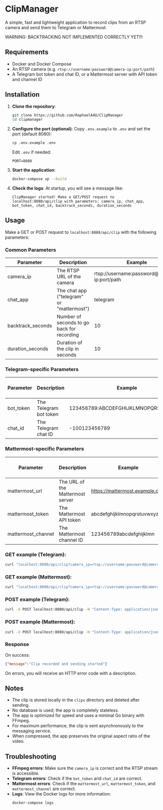 # ClipManager

A simple, fast and lightweight application to record clips from an RTSP camera and send them to Telegram or Mattermost.

WARNING: BACKTRACKING NOT IMPLEMENTED CORRECTLY YET!!!

## Requirements
- Docker and Docker Compose
- An RTSP camera (e.g. `rtsp://username:password@camera-ip:port/path`)
- A Telegram bot token and chat ID, or a Mattermost server with API token and channel ID

## Installation
1. **Clone the repository**:
   ```bash
   git clone https://github.com/RaphaelA4U/ClipManager
   cd clipmanager
   ```

2. **Configure the port (optional)**: Copy `.env.example` to `.env` and set the port (default 8080):
   ```bash
   cp .env.example .env
   ```
   
   Edit `.env` if needed:
   ```
   PORT=8080
   ```

3. **Start the application**:
   ```bash
   docker-compose up --build
   ```

4. **Check the logs**: At startup, you will see a message like:
   ```
   ClipManager started! Make a GET/POST request to localhost:8080/api/clip with parameters: camera_ip, chat_app, bot_token, chat_id, backtrack_seconds, duration_seconds
   ```

## Usage

Make a GET or POST request to `localhost:8080/api/clip` with the following parameters:

### Common Parameters
| Parameter | Description | Example | Required |
|-----------|-------------|-----------|-----------|
| camera_ip | The RTSP URL of the camera | rtsp://username:password@camera-ip:port/path | Yes |
| chat_app | The chat app ("telegram" or "mattermost") | telegram | Yes |
| backtrack_seconds | Number of seconds to go back for recording | 10 | Yes |
| duration_seconds | Duration of the clip in seconds | 10 | Yes |

### Telegram-specific Parameters
| Parameter | Description | Example | Required for Telegram |
|-----------|-------------|-----------|-----------|
| bot_token | The Telegram bot token | 123456789:ABCDEFGHIJKLMNOPQRSTUVWXYZ | Yes |
| chat_id | The Telegram chat ID | -100123456789 | Yes |

### Mattermost-specific Parameters
| Parameter | Description | Example | Required for Mattermost |
|-----------|-------------|-----------|-----------|
| mattermost_url | The URL of the Mattermost server | https://mattermost.example.com | Yes |
| mattermost_token | The Mattermost API token | abcdefghijklmnopqrstuvwxyz | Yes |
| mattermost_channel | The Mattermost channel ID | 123456789abcdefghijklmn | Yes |

### GET example (Telegram):
```bash
curl "localhost:8080/api/clip?camera_ip=rtsp://username:password@camera-ip:port/path&chat_app=telegram&bot_token=123456789:ABCDEFGHIJKLMNOPQRSTUVWXYZ&chat_id=-100123456789&backtrack_seconds=10&duration_seconds=10"
```

### GET example (Mattermost):
```bash
curl "localhost:8080/api/clip?camera_ip=rtsp://username:password@camera-ip:port/path&chat_app=mattermost&mattermost_url=https://mattermost.example.com&mattermost_token=abcdefghijklmnopqrstuvwxyz&mattermost_channel=123456789abcdefghijklmn&backtrack_seconds=10&duration_seconds=10"
```

### POST example (Telegram):
```bash
curl -X POST localhost:8080/api/clip -H "Content-Type: application/json" -d '{"camera_ip":"rtsp://username:password@camera-ip:port/path","chat_app":"telegram","bot_token":"123456789:ABCDEFGHIJKLMNOPQRSTUVWXYZ","chat_id":"-100123456789","backtrack_seconds":10,"duration_seconds":10}'
```

### POST example (Mattermost):
```bash
curl -X POST localhost:8080/api/clip -H "Content-Type: application/json" -d '{"camera_ip":"rtsp://username:password@camera-ip:port/path","chat_app":"mattermost","mattermost_url":"https://mattermost.example.com","mattermost_token":"abcdefghijklmnopqrstuvwxyz","mattermost_channel":"123456789abcdefghijklmn","backtrack_seconds":10,"duration_seconds":10}'
```

### Response

On success:
```json
{"message":"Clip recorded and sending started"}
```

On errors, you will receive an HTTP error code with a description.

## Notes

- The clip is stored locally in the `clips` directory and deleted after sending.
- No database is used; the app is completely stateless.
- The app is optimized for speed and uses a minimal Go binary with FFmpeg.
- For maximum performance, the clip is sent asynchronously to the messaging service.
- When compressed, the app preserves the original aspect ratio of the video.

## Troubleshooting

- **FFmpeg errors**: Make sure the `camera_ip` is correct and the RTSP stream is accessible.
- **Telegram errors**: Check if the `bot_token` and `chat_id` are correct.
- **Mattermost errors**: Check if the `mattermost_url`, `mattermost_token`, and `mattermost_channel` are correct.
- **Logs**: View the Docker logs for more information:
  ```bash
  docker-compose logs
  ```
